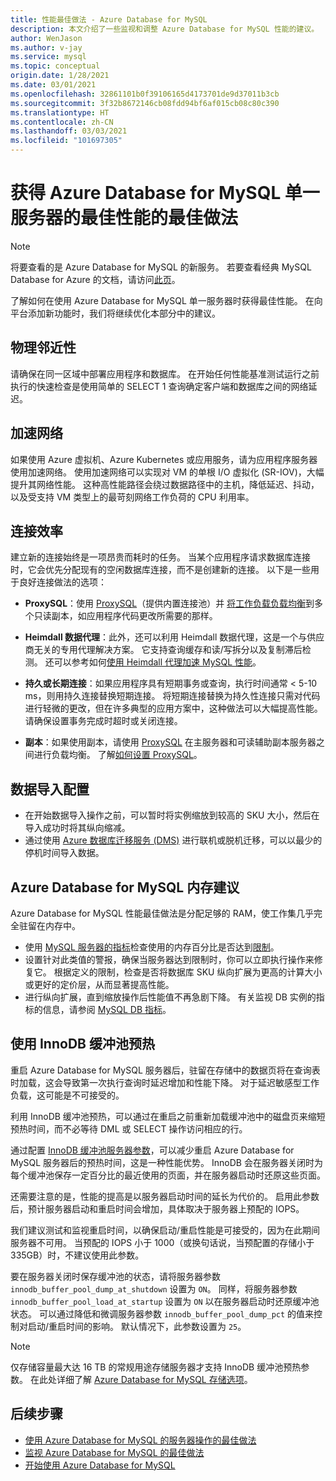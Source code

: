 ```yaml
---
title: 性能最佳做法 - Azure Database for MySQL
description: 本文介绍了一些监视和调整 Azure Database for MySQL 性能的建议。
author: WenJason
ms.author: v-jay
ms.service: mysql
ms.topic: conceptual
origin.date: 1/28/2021
ms.date: 03/01/2021
ms.openlocfilehash: 32861101b0f39106165d4173701de9d37011b3cb
ms.sourcegitcommit: 3f32b8672146cb08fdd94bf6af015cb08c80c390
ms.translationtype: HT
ms.contentlocale: zh-CN
ms.lasthandoff: 03/03/2021
ms.locfileid: "101697305"
---
```

# <a name="best-practices-for-optimal-performance-of-your-azure-database-for-mysql---single-server"></a>获得 Azure Database for MySQL 单一服务器的最佳性能的最佳做法

> [!NOTE] 
> 将要查看的是 Azure Database for MySQL 的新服务。 若要查看经典 MySQL Database for Azure 的文档，请访问[此页](https://docs.azure.cn/zh-cn/mysql-database-on-azure/)。

了解如何在使用 Azure Database for MySQL 单一服务器时获得最佳性能。 在向平台添加新功能时，我们将继续优化本部分中的建议。

## <a name="physical-proximity"></a>物理邻近性

 请确保在同一区域中部署应用程序和数据库。 在开始任何性能基准测试运行之前执行的快速检查是使用简单的 SELECT 1 查询确定客户端和数据库之间的网络延迟。 

## <a name="accelerated-networking"></a>加速网络

如果使用 Azure 虚拟机、Azure Kubernetes 或应用服务，请为应用程序服务器使用加速网络。 使用加速网络可以实现对 VM 的单根 I/O 虚拟化 (SR-IOV)，大幅提升其网络性能。 这种高性能路径会绕过数据路径中的主机，降低延迟、抖动，以及受支持 VM 类型上的最苛刻网络工作负荷的 CPU 利用率。

## <a name="connection-efficiency"></a>连接效率

建立新的连接始终是一项昂贵而耗时的任务。 当某个应用程序请求数据库连接时，它会优先分配现有的空闲数据库连接，而不是创建新的连接。  以下是一些用于良好连接做法的选项：

- **ProxySQL**：使用 [ProxySQL](https://proxysql.com/)（提供内置连接池）并 [将工作负载负载均衡](https://techcommunity.microsoft.com/t5/azure-database-for-mysql/load-balance-read-replicas-using-proxysql-in-azure-database-for/ba-p/880042)到多个只读副本，如应用程序代码更改所需要的那样。

- **Heimdall 数据代理**：此外，还可以利用 Heimdall 数据代理，这是一个与供应商无关的专用代理解决方案。 它支持查询缓存和读/写拆分以及复制滞后检测。 还可以参考如何[使用 Heimdall 代理加速 MySQL 性能](https://techcommunity.microsoft.com/t5/azure-database-for-mysql/accelerate-mysql-performance-with-the-heimdall-proxy/ba-p/1063349)。  

- **持久或长期连接**：如果应用程序具有短期事务或查询，执行时间通常 < 5-10 ms，则用持久连接替换短期连接。 将短期连接替换为持久性连接只需对代码进行轻微的更改，但在许多典型的应用方案中，这种做法可以大幅提高性能。 请确保设置事务完成时超时或关闭连接。

- **副本**：如果使用副本，请使用 [ProxySQL](https://proxysql.com/) 在主服务器和可读辅助副本服务器之间进行负载均衡。 了解[如何设置 ProxySQL](https://techcommunity.microsoft.com/t5/azure-database-for-mysql/scaling-an-azure-database-for-mysql-workload-running-on/ba-p/1105847)。

## <a name="data-import-configurations"></a>数据导入配置

- 在开始数据导入操作之前，可以暂时将实例缩放到较高的 SKU 大小，然后在导入成功时将其纵向缩减。
- 通过使用 [Azure 数据库迁移服务 (DMS)](/dms/) 进行联机或脱机迁移，可以以最少的停机时间导入数据。 

## <a name="azure-database-for-mysql-memory-recommendations"></a>Azure Database for MySQL 内存建议

Azure Database for MySQL 性能最佳做法是分配足够的 RAM，使工作集几乎完全驻留在内存中。 

- 使用 [MySQL 服务器的指标](./concepts-monitoring.md)检查使用的内存百分比是否达到[限制](./concepts-pricing-tiers.md)。 
- 设置针对此类值的警报，确保当服务器达到限制时，你可以立即执行操作来修复它。 根据定义的限制，检查是否将数据库 SKU 纵向扩展为更高的计算大小或更好的定价层，从而显著提高性能。 
- 进行纵向扩展，直到缩放操作后性能值不再急剧下降。 有关监视 DB 实例的指标的信息，请参阅 [MySQL DB 指标](./concepts-monitoring.md#metrics)。
 
## <a name="use-innodb-buffer-pool-warmup"></a>使用 InnoDB 缓冲池预热

重启 Azure Database for MySQL 服务器后，驻留在存储中的数据页将在查询表时加载，这会导致第一次执行查询时延迟增加和性能下降。 对于延迟敏感型工作负载，这可能是不可接受的。 

利用 InnoDB 缓冲池预热，可以通过在重启之前重新加载缓冲池中的磁盘页来缩短预热时间，而不必等待 DML 或 SELECT 操作访问相应的行。

通过配置 [InnoDB 缓冲池服务器参数](https://dev.mysql.com/doc/refman/8.0/en/innodb-preload-buffer-pool.html)，可以减少重启 Azure Database for MySQL 服务器后的预热时间，这是一种性能优势。 InnoDB 会在服务器关闭时为每个缓冲池保存一定百分比的最近使用的页面，并在服务器启动时还原这些页面。

还需要注意的是，性能的提高是以服务器启动时间的延长为代价的。 启用此参数后，预计服务器启动和重启时间会增加，具体取决于服务器上预配的 IOPS。 

我们建议测试和监视重启时间，以确保启动/重启性能是可接受的，因为在此期间服务器不可用。 当预配的 IOPS 小于 1000（或换句话说，当预配置的存储小于 335GB）时，不建议使用此参数。

要在服务器关闭时保存缓冲池的状态，请将服务器参数 `innodb_buffer_pool_dump_at_shutdown` 设置为 `ON`。 同样，将服务器参数 `innodb_buffer_pool_load_at_startup` 设置为 `ON` 以在服务器启动时还原缓冲池状态。 可以通过降低和微调服务器参数 `innodb_buffer_pool_dump_pct` 的值来控制对启动/重启时间的影响。 默认情况下，此参数设置为 `25`。

> [!Note]
> 仅存储容量最大达 16 TB 的常规用途存储服务器才支持 InnoDB 缓冲池预热参数。 在此处详细了解 [Azure Database for MySQL 存储选项](/mysql/concepts-pricing-tiers#storage)。

## <a name="next-steps"></a>后续步骤

- [使用 Azure Database for MySQL 的服务器操作的最佳做法](concept-operation-excellence-best-practices.md) <br/>
- [监视 Azure Database for MySQL 的最佳做法](concept-monitoring-best-practices.md)<br/>
- [开始使用 Azure Database for MySQL](quickstart-create-mysql-server-database-using-azure-portal.md)<br/>
